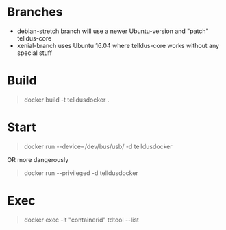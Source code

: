 # Branches

* debian-stretch branch will use a newer Ubuntu-version and "patch" telldus-core 
* xenial-branch uses Ubuntu 16.04 where telldus-core works without any special stuff

# Build

> docker build -t telldusdocker .

# Start

> docker run --device=/dev/bus/usb/ -d telldusdocker

OR more dangerously
> docker run --privileged -d telldusdocker

# Exec

> docker exec -it "containerid" tdtool --list

